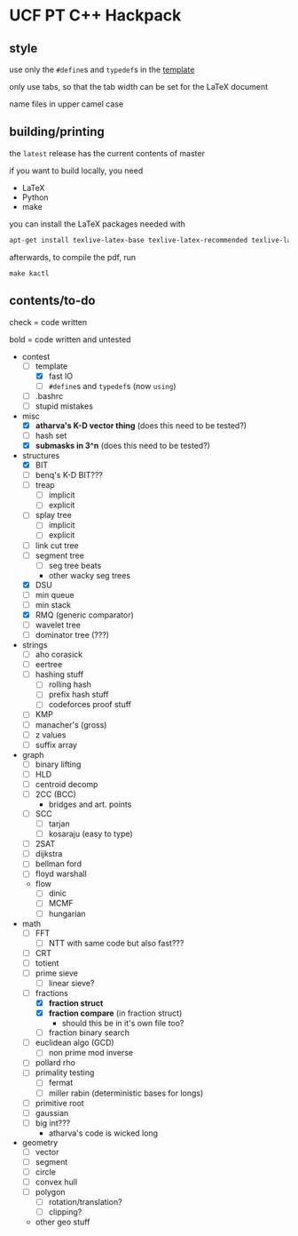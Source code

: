# UCF PT C++ Hackpack

## style
use only the `#define`s and `typedef`s in the [template](https://github.com/ucf-programming-team/hackpack-cpp/blob/master/content/contest/template.cpp)

only use tabs, so that the tab width can be set for the LaTeX document

name files in upper camel case

## building/printing
the `latest` release has the current contents of master

if you want to build locally, you need
- LaTeX
- Python
- make

you can install the LaTeX packages needed with
```bash
apt-get install texlive-latex-base texlive-latex-recommended texlive-latex-extra
```

afterwards, to compile the pdf, run
```
make kactl
```

## contents/to-do
check = code written

bold = code written and untested

- contest
    - [ ] template
        - [x] fast IO
        - [ ] `#define`s and `typedef`s (now `using`)
    - [ ] .bashrc
    - [ ] stupid mistakes
- misc
    - [x] **atharva's K-D vector thing** (does this need to be tested?)
    - [ ] hash set
    - [x] **submasks in 3^n** (does this need to be tested?)
- structures
    - [x] BIT
    - [ ] benq's K-D BIT???
    - [ ] treap
        - [ ] implicit
        - [ ] explicit
    - [ ] splay tree
        - [ ] implicit
        - [ ] explicit
    - [ ] link cut tree
    - [ ] segment tree 
        - [ ] seg tree beats
        - other wacky seg trees
    - [x] DSU
    - [ ] min queue
    - [ ] min stack
    - [x] RMQ (generic comparator)
    - [ ] wavelet tree
    - [ ] dominator tree (???)
- strings
    - [ ] aho corasick
    - [ ] eertree
    - [ ] hashing stuff
        - [ ] rolling hash
        - [ ] prefix hash stuff
        - [ ] codeforces proof stuff
    - [ ] KMP
    - [ ] manacher's (gross)
    - [ ] z values
    - [ ] suffix array
- graph
    - [ ] binary lifting
    - [ ] HLD
    - [ ] centroid decomp
    - [ ] 2CC (BCC)
        - bridges and art. points
    - [ ] SCC
        - [ ] tarjan 
        - [ ] kosaraju (easy to type)
    - [ ] 2SAT
    - [ ] dijkstra
    - [ ] bellman ford
    - [ ] floyd warshall
    - flow
        - [ ] dinic
        - [ ] MCMF
        - [ ] hungarian
- math
    - [ ] FFT
        - [ ] NTT with same code but also fast???
    - [ ] CRT
    - [ ] totient
    - [ ] prime sieve
        - [ ] linear sieve?
    - [ ] fractions
        - [x] **fraction struct**
        - [x] **fraction compare** (in fraction struct)
            - should this be in it's own file too?
        - [ ] fraction binary search
    - [ ] euclidean algo (GCD)
        - [ ] non prime mod inverse
    - [ ] pollard rho
    - [ ] primality testing
        - [ ] fermat
        - [ ] miller rabin (deterministic bases for longs)
    - [ ] primitive root
    - [ ] gaussian
    - [ ] big int???
        - atharva's code is wicked long
- geometry
    - [ ] vector
    - [ ] segment
    - [ ] circle
    - [ ] convex hull
    - [ ] polygon
        - [ ] rotation/translation?
        - [ ] clipping?
    - other geo stuff
